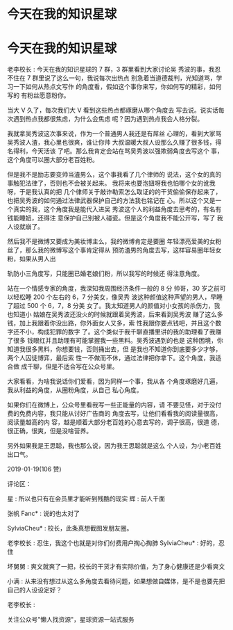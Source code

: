 # 今天在我的知识星球

# 今天在我的知识星球

老李校长 : 今天在我的知识星球的 7 群，3 群里看到大家讨论吴 秀波的事，我忍不住在 7 群里说了这么一句，我说每次出热点 别急着当道德裁判，光知道骂，学习一下如何从热点文写作 的角度看，假如这个事你来写，你如何写的精彩，如何写的 有粉丝愿意粉你。

当大 V 久了，每次我们大 V 看到这些热点都琢磨从哪个角度去 写去说。说实话每次遇到热点我都很焦虑，为什么会焦虑 呢？因为遇到热点我会人格分裂。

我就拿吴秀波这次事来说，作为一个普通男人我还是有屌丝 心理的，看到大家骂吴秀波人渣，我心里也很爽，谁让你帅 大叔温暖大叔人设那么久赚了很多钱，得名得利，今天活该 了吧。那么我肯定会站在骂吴秀波以强欺弱角度去写这个 事，这个角度可以圈大部分老百姓粉。

但是我不是励志要变帅当渣男么，这个事我看了几个律师的 说法，这个女的真的事触犯法律了，否则也不会被关起来。 我将来也要泡妞呀我也怕哪个女的讹我呀，于是我认真的把 几个律师关于敲诈勒索怎么取证的的干货偷偷保存起来了， 也把吴秀波的如何通过法律武器保护自己的方法我也铭记在 心。所以这个又是一个真实的我，这个角度我是能代入进吴 秀波这个人的利益角度去思考的，有名有钱能睡妞，还得注 意保护自己别被人碰瓷。但是这个角度我不能公开写，写了 我人设就崩了。

然后我不是微博又要成为美妆博主么，我的微博肯定是要圈 年轻漂亮爱美的女粉丝了，那么我的微博写这个事肯定得从 预防渣男的角度去写，这样容易圈年轻女粉，如果从男人出

轨防小三角度写，只能圈已婚老娘们粉，所以我写的时候还 得注意角度。

站在一个情感专家的角度，我深知我周围经济条件一般的 8 分 帅哥，30 岁之前可以轻松睡 200 个左右的 6，7 分美女，像吴秀 波这种颜值这种声望的男人，早睡了超过 500 个 6，7，8 分美 女了。我太知道男人的颜值对小女孩的杀伤力，我也知道小 姑娘在吴秀波还没火的时候就跟着吴秀波，后来看到吴秀波 赚了这么多钱，加上我跟着你没出路，你外面女人又多，索 性我跟你要点钱吧，并且这个数字还不小，构成犯罪的数字 了。这个类似于我千聊直播里讲的我的助理看了我赚了很多 钱眼红并且助理有可能掌握我一些黑料。吴秀波遇到的也是 这种困境，你知道我很多黑料，你想要钱，否则捅出去，但 是我也不知道你到底要多少才够，两个人囚徒博弈，最后索 性一不做而不休，通过法律把你拿下。这个角度，我适合做 成千聊，但是不适合写在公众号里。

大家看看，为啥我说话你们爱看，因为同样一个事，我从各 个角度琢磨好几遍，我从利益的角度，从圈粉角度，从自己 私心角度。

如果你们在微博上，公众号里看我写一些正能量的内容，请 不要见怪，对于没付费的免费内容，我只能从讨好广告商的 角度去写，让他们看看我的阅读量很高，阅读量越高的内 容，越是顺着大部分老百姓的心意去写的，调子很高，很道 德，很正确，很爽，但是没啥营养。

另外如果我是王思聪，我也那么说，因为我王思聪就是这么 个人设，为小老百姓出口气。

2019-01-19(106 赞)

评论区：

星 : 所以也只有在会员里才能听到残酷的现实 辉 : 前人千面

张帆 Fanc* : 说的也太对了

SylviaCheu* : 校长，此条真想截图发朋友圈。

老李校长 : 忍住，我这个也就是对你们付费用户掏心掏肺 SylviaCheu* : 好的，忍住

坏舅舅 : 爽文就爽了一把，校长的干货才有实际价值，为了身心健康还是少看爽文

小满 : 从来没有想过从这么多角度去看待问题，如果想做自媒体，是不是也要先把自己的人设设定好？

老李校长 :

关注公众号"懒人找资源"，星球资源一站式服务